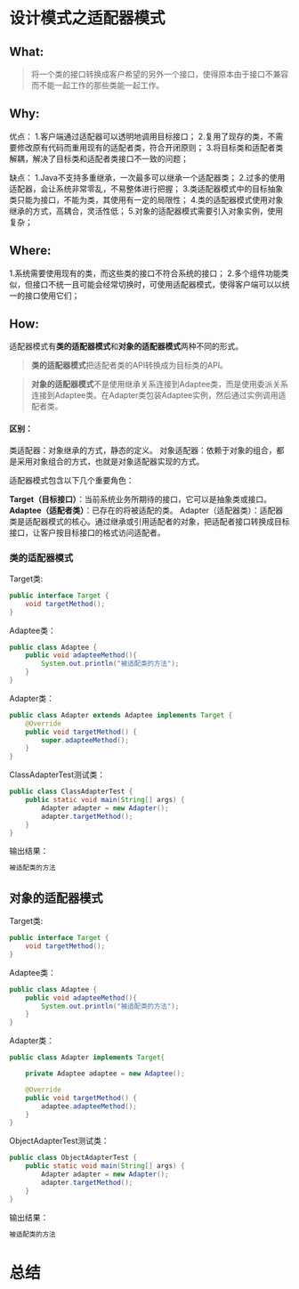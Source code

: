 # 设计模式之适配器模式
## What:

>将一个类的接口转换成客户希望的另外一个接口，使得原本由于接口不兼容而不能一起工作的那些类能一起工作。


## Why:
优点：
1.客户端通过适配器可以透明地调用目标接口；
2.复用了现存的类，不需要修改原有代码而重用现有的适配者类，符合开闭原则；
3.将目标类和适配者类解耦，解决了目标类和适配者类接口不一致的问题；

缺点：
1.Java不支持多重继承，一次最多可以继承一个适配器类；
2.过多的使用适配器，会让系统非常零乱，不易整体进行把握；
3.类适配器模式中的目标抽象类只能为接口，不能为类，其使用有一定的局限性；
4.类的适配器模式使用对象继承的方式，高耦合，灵活性低；
5.对象的适配器模式需要引入对象实例，使用复杂；


## Where:
1.系统需要使用现有的类，而这些类的接口不符合系统的接口；
2.多个组件功能类似，但接口不统一且可能会经常切换时，可使用适配器模式，使得客户端可以以统一的接口使用它们；

## How:


适配器模式有**类的适配器模式**和**对象的适配器模式**两种不同的形式。

>**类的适配器模式**把适配者类的API转换成为目标类的API。

>**对象的适配器模式**不是使用继承关系连接到Adaptee类，而是使用委派关系连接到Adaptee类。在Adapter类包装Adaptee实例，然后通过实例调用适配者类。

#### 区别：
类适配器：对象继承的方式，静态的定义。
对象适配器：依赖于对象的组合，都是采用对象组合的方式，也就是对象适配器实现的方式。


适配器模式包含以下几个重要角色：

**Target（目标接口）**：当前系统业务所期待的接口，它可以是抽象类或接口。
**Adaptee（适配者类）**：已存在的将被适配的类。
Adapter（适配器类）：适配器类是适配器模式的核心。通过继承或引用适配者的对象，把适配者接口转换成目标接口，让客户按目标接口的格式访问适配者。


### 类的适配器模式

Target类:
```java
public interface Target {
    void targetMethod();
}
```
Adaptee类：
```java
public class Adaptee {
    public void adapteeMethod(){
        System.out.println("被适配类的方法");
    }
}
```
Adapter类：
```java
public class Adapter extends Adaptee implements Target {
    @Override
    public void targetMethod() {
        super.adapteeMethod();
    }
}
```
ClassAdapterTest测试类：
```java
public class ClassAdapterTest {
    public static void main(String[] args) {
        Adapter adapter = new Adapter();
        adapter.targetMethod();
    }
}
```
输出结果：
```java
被适配类的方法
```


## 对象的适配器模式
Target类:
```java
public interface Target {
    void targetMethod();
}
```
Adaptee类：
```java
public class Adaptee {
    public void adapteeMethod(){
        System.out.println("被适配类的方法");
    }
}
```
Adapter类：
```java
public class Adapter implements Target{

    private Adaptee adaptee = new Adaptee();

    @Override
    public void targetMethod() {
        adaptee.adapteeMethod();
    }
}
```
ObjectAdapterTest测试类：
```java
public class ObjectAdapterTest {
    public static void main(String[] args) {
        Adapter adapter = new Adapter();
        adapter.targetMethod();
    }
}
```
输出结果：
```java
被适配类的方法
```



# 总结